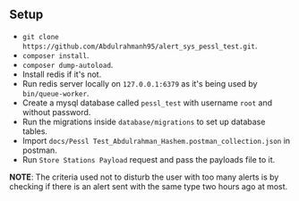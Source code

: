 ## Setup

- `git clone https://github.com/Abdulrahmanh95/alert_sys_pessl_test.git`.
- `composer install`.
- `composer dump-autoload`.
- Install redis if it's not.
- Run redis server locally on `127.0.0.1:6379` as it's being used by `bin/queue-worker`.
- Create a mysql database called `pessl_test` with username `root` and without password.
- Run the migrations inside `database/migrations` to set up database tables.
- Import `docs/Pessl Test_Abdulrahman_Hashem.postman_collection.json` in postman.
- Run `Store Stations Payload` request and pass the payloads file to it.

**NOTE**: The criteria used not to disturb the user with too many alerts is by checking 
if there is an alert sent with the same type two hours ago at most.